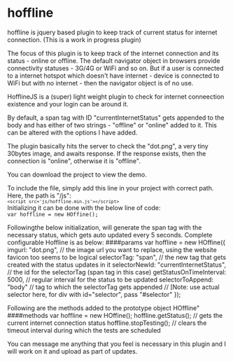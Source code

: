 # hoffline
hoffline is jquery based plugin to keep track of current status for internet connection. (This is a work in progress plugin)

The focus of this plugin is to keep track of the internet connection and its status - online or offline. The default navigator object in browsers provide connectivity statuses - 3G/4G or WiFi and so on. But if a user is connected to a internet hotspot which doesn't have internet - device is connected to WiFi but with no internet - then the navigator object is of no use.

HofflineJS is a (super) light weight plugin to check for internet conneection existence and your login can be around it. 

By default, a span tag with ID "currentInternetStatus" gets appended to the body and has either of two strings - "offline" or "online" added to it. This can be altered with the options I have added.

The plugin basically hits the server to check the "dot.png", a very tiny 30bytes image, and awaits response. If the response exists, then the connection is "online", otherwise it is "offline".

You can download the project to view the demo. 

To include the file, simply add this line in your project with correct path. Here, the path is "/js":
<br/>
<code>`<script src='js/hoffline.min.js'></script>`</code>
<br/>
Initializing it can be done with the below line of code:
<code>
var hoffline = new HOffine();
</code>
<br/>

Followingthe below initialization, will generate the span tag with the necessary status, which gets auto updated every 5 seconds. Complete configurable Hoffline is as below:
####params
    var hoffline = new HOffine({
        imgurl: "dot.png", // the image url you want to replace, using the website favicon too seems to be logical
        selectorTag: "span", // the new tag that gets created with the status updates in it
        selectorNewId: "currentInternetStatus", // the id for the selectorTag (span tag in this case)
        getStatusOnTimeInterval: 5000, // regular interval for the status to be updated
        selectorToAppend: "body" // tag to which the selectorTag gets appended 
                                // [Note: use actual selector here, for div with id="selector", pass "#selector"
    });
<br/>

Following are the methods added to the prototype object HOffline"
####methods
    var hoffline = new HOffine();
    hoffline.getStatus(); // gets the current internet connection status
    hoffline.stopTesting(); // clears the timeout interval during which the tests are scheduled
    
You can message me anything that you feel is necessary in this plugin and I will work on it and upload as part of updates.
